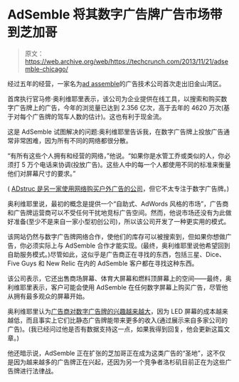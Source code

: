 # AdSemble 将其数字广告牌广告市场带到芝加哥 

> 原文：<https://web.archive.org/web/https://techcrunch.com/2013/11/21/adsemble-chicago/>

经过五年的经营，一家名为[ad assemble](https://web.archive.org/web/20221006140835/http://www.adsemble.com/)的广告技术公司首次走出旧金山湾区。

首席执行官马修·奥利维耶里表示，该公司为企业提供在线工具，以搜索和购买数字广告牌上的广告，今年的浏览量已达到 2.356 亿次，高于去年的 4620 万次(基于对每个广告牌的驾车人数的估计)。这也有利于现金流。

这是 AdSemble 试图解决的问题:奥利维耶里告诉我，在数字广告牌上投放广告通常非常困难，因为所有不同的网络都很分散。

“有所有这些个人拥有和经营的网络，”他说。“如果你是水管工乔或类似的人，你必须打 5 万个电话来协调(投放广告)。这些人中的每一个人都使用不同的标准来衡量他们对屏幕尺寸的要求。”

( [ADstruc 是另一家使用网络购买户外广告的公司](https://web.archive.org/web/20221006140835/https://beta.techcrunch.com/2012/10/31/adstruc-relaunch-telmar/)，但它不太专注于数字广告牌。)

奥利维耶里说，最初的概念是提供一个“自助式、AdWords 风格的市场”，广告商和广告牌运营商可以不受任何干扰地竞标广告空间。然而，他说市场还没有为此做好准备(至少不是来自一家小型初创公司)，所以该公司开发了一种更实用的模式。

该网站仍然与数字广告牌网络合作，使他们的库存可以被搜索到，但如果你想做广告，你必须实际上与 AdSemble 合作才能实现。(最终，奥利维耶里说他希望回到自助服务模式。)尽管如此，这似乎是广告商正在寻找的东西，包括三星、Dice、Five Guys 和 New Relic 在内的 AdSemble 客户都在寻找这种东西。

该公司表示，它还出售商场屏幕、体育大屏幕和燃料顶屏幕上的空间——最终，奥利维耶里表示，客户可能会使用 AdSemble 在任何数字屏幕上购买广告，尽管他从拥有最多观众的屏幕开始。

奥利维耶里认为[广告商对数字广告牌的兴趣越来越大](https://web.archive.org/web/20221006140835/http://www.dailydooh.com/archives/74505)，因为 LED 屏幕的成本越来越低，而且事实上它们比静态广告牌能带来更多的收入(通过展示来自多家公司的广告)。(我已经问过他是否有数据支持这一点，如果我得到回复，他会更新这篇文章。)

他还暗示说，AdSemble 正在扩张的芝加哥正在成为这类广告的“圣地”，这不仅是因为越来越多的广告牌正在兴起，还因为另一个竞争者洛杉矶目前正在为这些广告牌进行法律战。